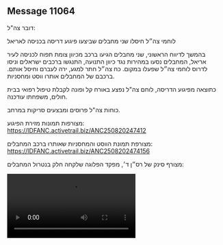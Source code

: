 ## Message 11064

דובר צה"ל:

לוחמי צה״ל חיסלו שני מחבלים שביצעו פיגוע דריסה בכניסה לאריאל

בהמשך לדיווח הראשוני, שני מחבלים הגיעו ברכב מכיוון צומת תפוח לכניסה לעיר אריאל, המחבלים נסעו במהירות נגד כיוון התנועה, התנגשו ברכבים ישראלים וניסו לדרוס לוחמי צה״ל שפעלו במקום. 
כח צה״ל חתר למגע, ירה לעברם וחיסל אותם. ברכבם של המחבלים אותרו ווסט ומחסניות.

כתוצאה מפיגוע הדריסה, לוחם צה"ל נפצע באורח קל ופונה לקבלת טיפול רפואי בבית חולים, משפחתו עודכנה.

כוחות צה"ל פרוסים ומבצעים סריקות במרחב.

מצורפות תמונות מזירת הפיגוע: https://IDFANC.activetrail.biz/ANC250820247412

מצורפת תמונת הווסט והמחסניות שאותרו ברכב המחבלים: https://IDFANC.activetrail.biz/ANC2508202474156

מצורף סינק של רס״ן ד׳, מפקד הפלוגה שלקחה חלק בנטרול המחבלים:

![Video](https://data.iron-swords.co.il/2024/August/25/11064/11064_media.mp4)
